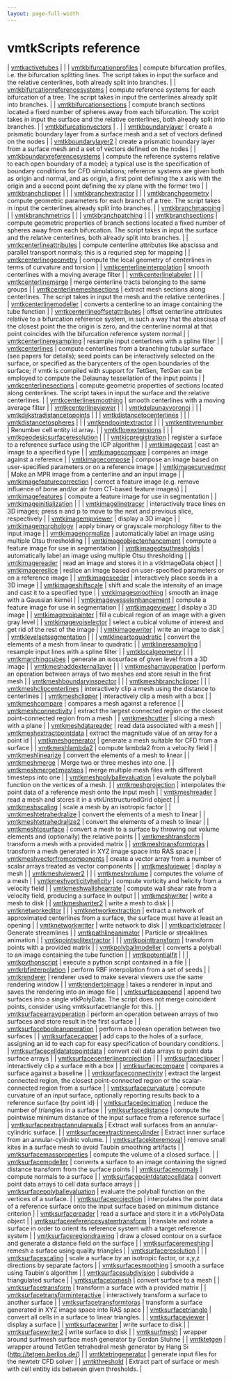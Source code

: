```yaml
---
layout: page-full-width
---
```


# vmtkScripts reference
| [vmtkactivetubes](/VmtkScripts/vmtkactivetubes.html) | |
| [vmtkbifurcationprofiles](/VmtkScripts/vmtkbifurcationprofiles.html) | compute bifurcation profiles, i.e. the bifurcation splitting lines. The script takes in input the surface and the relative centerlines, both already split into branches. |
| [vmtkbifurcationreferencesystems](/VmtkScripts/vmtkbifurcationreferencesystems.html) | compute reference systems for each bifurcation of a tree. The script takes in input the centerlines already split into branches. |
| [vmtkbifurcationsections](/VmtkScripts/vmtkbifurcationsections.html) | compute branch sections located a fixed number of spheres away from each bifurcation. The script takes in input the surface and the relative centerlines, both already split into branches. |
| [vmtkbifurcationvectors](/VmtkScripts/vmtkbifurcationvectors.html) | . |
| [vmtkboundarylayer](/VmtkScripts/vmtkboundarylayer.html) | create a prismatic boundary layer from a surface mesh and a set of vectors defined on the nodes |
| [vmtkboundarylayer2](/VmtkScripts/vmtkboundarylayer2.html) | create a prismatic boundary layer from a surface mesh and a set of vectors defined on the nodes |
| [vmtkboundaryreferencesystems](/VmtkScripts/vmtkboundaryreferencesystems.html) | compute the reference systems relative to each open boundary of a model; a typical use is the specification of boundary conditions for CFD simulations; reference systems are given both as origin and normal, and as origin, a first point defining the x axis with the origin and a second point defining the xy plane with the former two |
| [vmtkbranchclipper](/VmtkScripts/vmtkbranchclipper.html) | |
| [vmtkbranchextractor](/VmtkScripts/vmtkbranchextractor.html) | |
| [vmtkbranchgeometry](/VmtkScripts/vmtkbranchgeometry.html) | compute geometric parameters for each branch of a tree. The script takes in input the centerlines already split into branches. |
| [vmtkbranchmapping](/VmtkScripts/vmtkbranchmapping.html) | |
| [vmtkbranchmetrics](/VmtkScripts/vmtkbranchmetrics.html) | |
| [vmtkbranchpatching](/VmtkScripts/vmtkbranchpatching.html) | |
| [vmtkbranchsections](/VmtkScripts/vmtkbranchsections.html) | compute geometric properties of branch sections located a fixed number of spheres away from each bifurcation. The script takes in input the surface and the relative centerlines, both already split into branches. |
| [vmtkcenterlineattributes](/VmtkScripts/vmtkcenterlineattributes.html) | compute centerline attributes like abscissa and parallel transport normals; this is a requried step for mapping |
| [vmtkcenterlinegeometry](/VmtkScripts/vmtkcenterlinegeometry.html) | compute the local geometry of centerlines in terms of curvature and torsion |
| [vmtkcenterlineinterpolation](/VmtkScripts/vmtkcenterlineinterpolation.html) | smooth centerlines with a moving average filter |
| [vmtkcenterlinelabeler](/VmtkScripts/vmtkcenterlinelabeler.html) | |
| [vmtkcenterlinemerge](/VmtkScripts/vmtkcenterlinemerge.html) | merge centerline tracts belonging to the same groups |
| [vmtkcenterlinemeshsections](/VmtkScripts/vmtkcenterlinemeshsections.html) | extract mesh sections along centerlines. The script takes in input the mesh and the relative centerlines. |
| [vmtkcenterlinemodeller](/VmtkScripts/vmtkcenterlinemodeller.html) | converts a centerline to an image containing the tube function |
| [vmtkcenterlineoffsetattributes](/VmtkScripts/vmtkcenterlineoffsetattributes.html) | offset centerline attributes relative to a bifurcation reference system, in such a way that the abscissa of the closest point the the origin is zero, and the centerline normal at that point coincides with the bifurcation reference system normal |
| [vmtkcenterlineresampling](/VmtkScripts/vmtkcenterlineresampling.html) | resample input centerlines with a spline filter |
| [vmtkcenterlines](/VmtkScripts/vmtkcenterlines.html) | compute centerlines from a branching tubular surface (see papers for details); seed points can be interactively selected on the surface, or specified as the barycenters of the open boundaries of the surface; if vmtk is compiled with support for TetGen, TetGen can be employed to compute the Delaunay tessellation of the input points |
| [vmtkcenterlinesections](/VmtkScripts/vmtkcenterlinesections.html) | compute geometric properties of sections located along centerlines. The script takes in input the surface and the relative centerlines. |
| [vmtkcenterlinesmoothing](/VmtkScripts/vmtkcenterlinesmoothing.html) | smooth centerlines with a moving average filter |
| [vmtkcenterlineviewer](/VmtkScripts/vmtkcenterlineviewer.html) | |
| [vmtkdelaunayvoronoi](/VmtkScripts/vmtkdelaunayvoronoi.html) | |
| [vmtkdijkstradistancetopoints](/VmtkScripts/vmtkdijkstradistancetopoints.html) | |
| [vmtkdistancetocenterlines](/VmtkScripts/vmtkdistancetocenterlines.html) | |
| [vmtkdistancetospheres](/VmtkScripts/vmtkdistancetospheres.html) | |
| [vmtkendpointextractor](/VmtkScripts/vmtkendpointextractor.html) | |
| [vmtkentityrenumber](/VmtkScripts/vmtkentityrenumber.html) | Renumber cell entity id array. |
| [vmtkflowextensions](/VmtkScripts/vmtkflowextensions.html) | |
| [vmtkgeodesicsurfaceresolution](/VmtkScripts/vmtkgeodesicsurfaceresolution.html) | |
| [vmtkicpregistration](/VmtkScripts/vmtkicpregistration.html) | register a surface to a reference surface using the ICP algorithm |
| [vmtkimagecast](/VmtkScripts/vmtkimagecast.html) | cast an image to a specified type |
| [vmtkimagecompare](/VmtkScripts/vmtkimagecompare.html) | compares an image against a reference |
| [vmtkimagecompose](/VmtkScripts/vmtkimagecompose.html) | compose an image based on user-specified parameters or on a reference image |
| [vmtkimagecurvedmpr](/VmtkScripts/vmtkimagecurvedmpr.html) | Make an MPR image from a centerline and an input image |
| [vmtkimagefeaturecorrection](/VmtkScripts/vmtkimagefeaturecorrection.html) | correct a feature image (e.g. remove influence of bone and/or air from CT-based feature images) |
| [vmtkimagefeatures](/VmtkScripts/vmtkimagefeatures.html) | compute a feature image for use in segmentation |
| [vmtkimageinitialization](/VmtkScripts/vmtkimageinitialization.html) | |
| [vmtkimagelinetracer](/VmtkScripts/vmtkimagelinetracer.html) | interactively trace lines on 3D images; press n and p to move to the next and previous slice, respectively |
| [vmtkimagemipviewer](/VmtkScripts/vmtkimagemipviewer.html) | display a 3D image |
| [vmtkimagemorphology](/VmtkScripts/vmtkimagemorphology.html) | apply binary or grayscale morphology filter to the input image |
| [vmtkimagenormalize](/VmtkScripts/vmtkimagenormalize.html) | automatically label an image using multiple Otsu thresholding |
| [vmtkimageobjectenhancement](/VmtkScripts/vmtkimageobjectenhancement.html) | compute a feature image for use in segmentation |
| [vmtkimageotsuthresholds](/VmtkScripts/vmtkimageotsuthresholds.html) | automatically label an image using multiple Otsu thresholding |
| [vmtkimagereader](/VmtkScripts/vmtkimagereader.html) | read an image and stores it in a vtkImageData object |
| [vmtkimagereslice](/VmtkScripts/vmtkimagereslice.html) | reslice an image based on user-specified parameters or on a reference image |
| [vmtkimageseeder](/VmtkScripts/vmtkimageseeder.html) | interactively place seeds in a 3D image |
| [vmtkimageshiftscale](/VmtkScripts/vmtkimageshiftscale.html) | shift and scale the intensity of an image and cast it to a specified type |
| [vmtkimagesmoothing](/VmtkScripts/vmtkimagesmoothing.html) | smooth an image with a Gaussian kernel |
| [vmtkimagevesselenhancement](/VmtkScripts/vmtkimagevesselenhancement.html) | compute a feature image for use in segmentation |
| [vmtkimageviewer](/VmtkScripts/vmtkimageviewer.html) | display a 3D image |
| [vmtkimagevoipainter](/VmtkScripts/vmtkimagevoipainter.html) | fill a cubical region of an image with a given gray level |
| [vmtkimagevoiselector](/VmtkScripts/vmtkimagevoiselector.html) | select a cubical volume of interest and get rid of the rest of the image |
| [vmtkimagewriter](/VmtkScripts/vmtkimagewriter.html) | write an image to disk |
| [vmtklevelsetsegmentation](/VmtkScripts/vmtklevelsetsegmentation.html) | |
| [vmtklineartoquadratic](/VmtkScripts/vmtklineartoquadratic.html) | convert the elements of a mesh from linear to quadratic |
| [vmtklineresampling](/VmtkScripts/vmtklineresampling.html) | resample input lines with a spline filter |
| [vmtklocalgeometry](/VmtkScripts/vmtklocalgeometry.html) | |
| [vmtkmarchingcubes](/VmtkScripts/vmtkmarchingcubes.html) | generate an isosurface of given level from a 3D image |
| [vmtkmeshaddexternallayer](/VmtkScripts/vmtkmeshaddexternallayer.html) | |
| [vmtkmesharrayoperation](/VmtkScripts/vmtkmesharrayoperation.html) | perform an operation between arrays of two meshes and store result in the first mesh |
| [vmtkmeshboundaryinspector](/VmtkScripts/vmtkmeshboundaryinspector.html) | |
| [vmtkmeshbranchclipper](/VmtkScripts/vmtkmeshbranchclipper.html) | |
| [vmtkmeshclipcenterlines](/VmtkScripts/vmtkmeshclipcenterlines.html) | interactively clip a mesh using the distance to centerlines |
| [vmtkmeshclipper](/VmtkScripts/vmtkmeshclipper.html) | interactively clip a mesh with a box |
| [vmtkmeshcompare](/VmtkScripts/vmtkmeshcompare.html) | compares a mesh against a reference |
| [vmtkmeshconnectivity](/VmtkScripts/vmtkmeshconnectivity.html) | extract the largest connected region or the closest point-connected region from a mesh |
| [vmtkmeshcutter](/VmtkScripts/vmtkmeshcutter.html) | slicing a mesh with a plane |
| [vmtkmeshdatareader](/VmtkScripts/vmtkmeshdatareader.html) | read data associated with a mesh |
| [vmtkmeshextractpointdata](/VmtkScripts/vmtkmeshextractpointdata.html) | extract the magnitude value of an array for a point id |
| [vmtkmeshgenerator](/VmtkScripts/vmtkmeshgenerator.html) | generate a mesh suitable for CFD from a surface |
| [vmtkmeshlambda2](/VmtkScripts/vmtkmeshlambda2.html) | compute lambda2 from a velocity field |
| [vmtkmeshlinearize](/VmtkScripts/vmtkmeshlinearize.html) | convert the elements of a mesh to linear |
| [vmtkmeshmerge](/VmtkScripts/vmtkmeshmerge.html) | Merge two or three meshes into one. |
| [vmtkmeshmergetimesteps](/VmtkScripts/vmtkmeshmergetimesteps.html) | merge multiple mesh files with different timesteps into one |
| [vmtkmeshpolyballevaluation](/VmtkScripts/vmtkmeshpolyballevaluation.html) | evaluate the polyball function on the vertices of a mesh. |
| [vmtkmeshprojection](/VmtkScripts/vmtkmeshprojection.html) | interpolates the point data of a reference mesh onto the input mesh |
| [vmtkmeshreader](/VmtkScripts/vmtkmeshreader.html) | read a mesh and stores it in a vtkUnstructuredGrid object |
| [vmtkmeshscaling](/VmtkScripts/vmtkmeshscaling.html) | scale a mesh by an isotropic factor |
| [vmtkmeshtetrahedralize](/VmtkScripts/vmtkmeshtetrahedralize.html) | convert the elements of a mesh to linear |
| [vmtkmeshtetrahedralize2](/VmtkScripts/vmtkmeshtetrahedralize2.html) | convert the elements of a mesh to linear |
| [vmtkmeshtosurface](/VmtkScripts/vmtkmeshtosurface.html) | convert a mesh to a surface by throwing out volume elements and (optionally) the relative points |
| [vmtkmeshtransform](/VmtkScripts/vmtkmeshtransform.html) | transform a mesh with a provided matrix |
| [vmtkmeshtransformtoras](/VmtkScripts/vmtkmeshtransformtoras.html) | transform a mesh generated in XYZ image space into RAS space |
| [vmtkmeshvectorfromcomponents](/VmtkScripts/vmtkmeshvectorfromcomponents.html) | create a vector array from a number of scalar arrays treated as vector components |
| [vmtkmeshviewer](/VmtkScripts/vmtkmeshviewer.html) | display a mesh |
| [vmtkmeshviewer2](/VmtkScripts/vmtkmeshviewer2.html) | |
| [vmtkmeshvolume](/VmtkScripts/vmtkmeshvolume.html) | computes the volume of a mesh |
| [vmtkmeshvorticityhelicity](/VmtkScripts/vmtkmeshvorticityhelicity.html) | compute vorticity and helicity from a velocity field |
| [vmtkmeshwallshearrate](/VmtkScripts/vmtkmeshwallshearrate.html) | compute wall shear rate from a velocity field, producing a surface in output |
| [vmtkmeshwriter](/VmtkScripts/vmtkmeshwriter.html) | write a mesh to disk |
| [vmtkmeshwriter2](/VmtkScripts/vmtkmeshwriter2.html) | write a mesh to disk |
| [vmtknetworkeditor](/VmtkScripts/vmtknetworkeditor.html) | |
| [vmtknetworkextraction](/VmtkScripts/vmtknetworkextraction.html) | extract a network of approximated centerlines from a surface, the surface must have at least an opening |
| [vmtknetworkwriter](/VmtkScripts/vmtknetworkwriter.html) | write network to disk |
| [vmtkparticletracer](/VmtkScripts/vmtkparticletracer.html) | Generate streamlines |
| [vmtkpathlineanimator](/VmtkScripts/vmtkpathlineanimator.html) | Particle or streaklines animation |
| [vmtkpointsplitextractor](/VmtkScripts/vmtkpointsplitextractor.html) | |
| [vmtkpointtransform](/VmtkScripts/vmtkpointtransform.html) | transform points with a provided matrix |
| [vmtkpolyballmodeller](/VmtkScripts/vmtkpolyballmodeller.html) | converts a polyball to an image containing the tube function |
| [vmtkpotentialfit](/VmtkScripts/vmtkpotentialfit.html) | |
| [vmtkpythonscript](/VmtkScripts/vmtkpythonscript.html) | execute a python script contained in a file |
| [vmtkrbfinterpolation](/VmtkScripts/vmtkrbfinterpolation.html) | perform RBF interpolation from a set of seeds |
| [vmtkrenderer](/VmtkScripts/vmtkrenderer.html) | renderer used to make several viewers use the same rendering window |
| [vmtkrendertoimage](/VmtkScripts/vmtkrendertoimage.html) | takes a renderer in input and saves the rendering into an image file |
| [vmtksurfaceappend](/VmtkScripts/vmtksurfaceappend.html) | append two surfaces into a single vtkPolyData. The script does not merge coincident points, consider using vmtksurfacetriangle for this. |
| [vmtksurfacearrayoperation](/VmtkScripts/vmtksurfacearrayoperation.html) | perform an operation between arrays of two surfaces and store result in the first surface |
| [vmtksurfacebooleanoperation](/VmtkScripts/vmtksurfacebooleanoperation.html) | perform a boolean operation between two surfaces |
| [vmtksurfacecapper](/VmtkScripts/vmtksurfacecapper.html) | add caps to the holes of a surface, assigning an id to each cap for easy specification of boundary conditions. |
| [vmtksurfacecelldatatopointdata](/VmtkScripts/vmtksurfacecelldatatopointdata.html) | convert cell data arrays to point data surface arrays |
| [vmtksurfacecenterlineprojection](/VmtkScripts/vmtksurfacecenterlineprojection.html) | |
| [vmtksurfaceclipper](/VmtkScripts/vmtksurfaceclipper.html) | interactively clip a surface with a box |
| [vmtksurfacecompare](/VmtkScripts/vmtksurfacecompare.html) | compares a surface against a baseline |
| [vmtksurfaceconnectivity](/VmtkScripts/vmtksurfaceconnectivity.html) | extract the largest connected region, the closest point-connected region or the scalar-connected region from a surface |
| [vmtksurfacecurvature](/VmtkScripts/vmtksurfacecurvature.html) | compute curvature of an input surface, optionally reporting results back to a reference surface (by point id) |
| [vmtksurfacedecimation](/VmtkScripts/vmtksurfacedecimation.html) | reduce the number of triangles in a surface |
| [vmtksurfacedistance](/VmtkScripts/vmtksurfacedistance.html) | compute the pointwise minimum distance of the input surface from a reference surface |
| [vmtksurfaceextractannularwalls](/VmtkScripts/vmtksurfaceextractannularwalls.html) | Extract wall surfaces from an annular-cylindric surface. |
| [vmtksurfaceextractinnercylinder](/VmtkScripts/vmtksurfaceextractinnercylinder.html) | Extract inner surface from an annular-cylindric volume. |
| [vmtksurfacekiteremoval](/VmtkScripts/vmtksurfacekiteremoval.html) | remove small kites in a surface mesh to avoid Taubin smoothing artifacts |
| [vmtksurfacemassproperties](/VmtkScripts/vmtksurfacemassproperties.html) | compute the volume of a closed surface. |
| [vmtksurfacemodeller](/VmtkScripts/vmtksurfacemodeller.html) | converts a surface to an image containing the signed distance transform from the surface points |
| [vmtksurfacenormals](/VmtkScripts/vmtksurfacenormals.html) | compute normals to a surface |
| [vmtksurfacepointdatatocelldata](/VmtkScripts/vmtksurfacepointdatatocelldata.html) | convert point data arrays to cell data surface arrays |
| [vmtksurfacepolyballevaluation](/VmtkScripts/vmtksurfacepolyballevaluation.html) | evaluate the polyball function on the vertices of a surface. |
| [vmtksurfaceprojection](/VmtkScripts/vmtksurfaceprojection.html) | interpolates the point data of a reference surface onto the input surface based on minimum distance criterion |
| [vmtksurfacereader](/VmtkScripts/vmtksurfacereader.html) | read a surface and store it in a vtkPolyData object |
| [vmtksurfacereferencesystemtransform](/VmtkScripts/vmtksurfacereferencesystemtransform.html) | translate and rotate a surface in order to orient its reference system with a target reference system |
| [vmtksurfaceregiondrawing](/VmtkScripts/vmtksurfaceregiondrawing.html) | draw a closed contour on a surface and generate a distance field on the surface |
| [vmtksurfaceremeshing](/VmtkScripts/vmtksurfaceremeshing.html) | remesh a surface using quality triangles |
| [vmtksurfaceresolution](/VmtkScripts/vmtksurfaceresolution.html) | |
| [vmtksurfacescaling](/VmtkScripts/vmtksurfacescaling.html) | scale a surface by an isotropic factor, or x,y,z directions by separate factors |
| [vmtksurfacesmoothing](/VmtkScripts/vmtksurfacesmoothing.html) | smooth a surface using Taubin's algorithm |
| [vmtksurfacesubdivision](/VmtkScripts/vmtksurfacesubdivision.html) | subdivide a triangulated surface |
| [vmtksurfacetomesh](/VmtkScripts/vmtksurfacetomesh.html) | convert surface to a mesh |
| [vmtksurfacetransform](/VmtkScripts/vmtksurfacetransform.html) | transform a surface with a provided matrix |
| [vmtksurfacetransforminteractive](/VmtkScripts/vmtksurfacetransforminteractive.html) | interactively transform a surface to another surface |
| [vmtksurfacetransformtoras](/VmtkScripts/vmtksurfacetransformtoras.html) | transform a surface generated in XYZ image space into RAS space |
| [vmtksurfacetriangle](/VmtkScripts/vmtksurfacetriangle.html) | convert all cells in a surface to linear triangles. |
| [vmtksurfaceviewer](/VmtkScripts/vmtksurfaceviewer.html) | display a surface |
| [vmtksurfacewriter](/VmtkScripts/vmtksurfacewriter.html) | write surface to disk |
| [vmtksurfacewriter2](/VmtkScripts/vmtksurfacewriter2.html) | write surface to disk |
| [vmtksurfmesh](/VmtkScripts/vmtksurfmesh.html) | wrapper around surfmesh surface mesh generator by Gordan Stuhne |
| [vmtktetgen](/VmtkScripts/vmtktetgen.html) | wrapper around TetGen tetrahedral mesh generator by Hang Si (http://tetgen.berlios.de/) |
| [vmtktetringenerator](/VmtkScripts/vmtktetringenerator.html) | generate input files for the newtetr CFD solver |
| [vmtkthreshold](/VmtkScripts/vmtkthreshold.html) | Extract part of surface or mesh with cell entitiy ids between given thresholds. |
